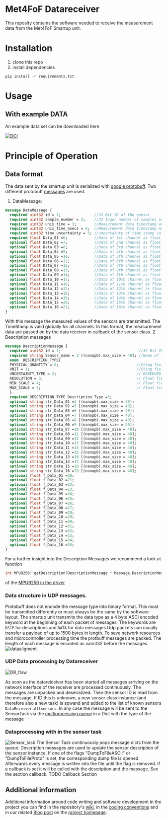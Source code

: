 # Met4FoF Datareceiver
This reposity contains the software needed to receive the measurement data from the Met4FoF Smartup unit.
# Installation
1. clone this repo
2. install dependencies
```
pip install -r requirements.txt
```

# Usage
## With example DATA
An example data set can be downloaded here

[![DOI](https://zenodo.org/badge/DOI/10.5281/zenodo.3786587.svg)](https://doi.org/10.5281/zenodo.3786587)
# Principle of Operation
## Data format
The data sent by the smartup unit is serialized with [google protobuff](https://developers.google.com/protocol-buffers).
Two different protobuff [messages](https://github.com/Met4FoF/Met4FoF-SmartUpUnit/blob/SSU_V2/protobuff_deps/messages.proto) are used.
1. DataMessage:
```protobuf
message DataMessage {
  required uint32 id = 1;               //32 Bit ID of the sensor                         [0x1FE40100]
  required uint32 sample_number = 2;    //32 Inger number of samples sent                 [1000]
  required uint32 unix_time = 3;        //Measurement data timestamp unix seconds         [1586940213]-->2020-04-15T08:43:33+00:00 in ISO 8601
  required uint32 unix_time_nsecs = 4;  //Measurement data timestamp nanosecond fraction  [123456]------>2020-04-15T08:43:33.000123456
  required uint32 time_uncertainty = 5; //uncertainty of time stamp in nanoseconds        [150]--------->2020-04-15T08:43:33.000123456+-0.000000150  
  required float Data_01 =6;            //Data of 1st channel as float number             [9.81]
  optional float Data_02 =7;            //Data of 2nd channel as float number
  optional float Data_03 =8;            //Data of 3rd channel as float number            
  optional float Data_04 =9;            //Data of 4th channel as float number
  optional float Data_05 =10;           //Data of 5th channel as float number
  optional float Data_06 =11;           //Data of 6th channel as float number
  optional float Data_07 =12;           //Data of 7th channel as float number
  optional float Data_08 =13;           //Data of 8th channel as float number
  optional float Data_09 =14;           //Data of 9th channel as float number
  optional float Data_10 =15;           //Data of 10th channel as float number
  optional float Data_11 =16;           //Data of 11th channel as float number
  optional float Data_12 =17;           //Data of 12th channel as float number
  optional float Data_13 =18;           //Data of 13th channel as float number
  optional float Data_14 =19;           //Data of 14th channel as float number
  optional float Data_15 =20;           //Data of 15th channel as float number
  optional float Data_16 =21;           //Data of 16th channel as float number
}
```
With this message the measured values of the sensors are transmitted. The TimeStamp is valid globally for all channels.
In this format, the measurement data are passed on by the data receiver in callback of the sensor class.
2. Description messages
```protobuf
message DescriptionMessage {
  required uint32 id = 1;                                   //32 Bit ID of the sensor     [0x1FE40100]
  required string Sensor_name = 2 [(nanopb).max_size = 40]; //Name of the Sensor          [MPU 9250]
  enum  DESCRIPTION_TYPE{
  PHYSICAL_QUANTITY = 0;                                   //Sting fields describe the unit of the measured values
  UNIT = 1;                                                //Sting fields describe the unit of the measured values in DSI Format https://gitlab1.ptb.de/d-ptb/d-si/xsd-d-si
  UNCERTAINTY_TYPE = 2;                                    // RESERVED
  RESOLUTION = 3;                                          // Float field contains the number of steps between Min and Max Value eg [256] for an 8 bit Sensor or [1024] for an 10 bit sensor
  MIN_SCALE = 4;                                           // Float field contains the maximal possible value for an data channel
  MAX_SCALE = 5;                                           // Float field contains the minmal possible value for an data channel
  }
  required DESCRIPTION_TYPE Description_Type =3;
  optional string str_Data_01 =4 [(nanopb).max_size = 40];
  optional string str_Data_02 =5 [(nanopb).max_size = 40];
  optional string str_Data_03 =6 [(nanopb).max_size = 40];
  optional string str_Data_04 =7 [(nanopb).max_size = 40];
  optional string str_Data_05 =8 [(nanopb).max_size = 40];
  optional string str_Data_06 =9 [(nanopb).max_size = 40];
  optional string str_Data_07 =10 [(nanopb).max_size = 40];
  optional string str_Data_08 =11 [(nanopb).max_size = 40];
  optional string str_Data_09 =12 [(nanopb).max_size = 40];
  optional string str_Data_10 =13 [(nanopb).max_size = 40];
  optional string str_Data_11 =14 [(nanopb).max_size = 40];
  optional string str_Data_12 =15 [(nanopb).max_size = 40];
  optional string str_Data_13 =16 [(nanopb).max_size = 40];
  optional string str_Data_14 =17 [(nanopb).max_size = 40];
  optional string str_Data_15 =18 [(nanopb).max_size = 40];
  optional string str_Data_16 =19 [(nanopb).max_size = 40];
  optional float f_Data_01 =20;
  optional float f_Data_02 =21;
  optional float f_Data_03 =22;
  optional float f_Data_04 =23;
  optional float f_Data_05 =24;
  optional float f_Data_06 =25;
  optional float f_Data_07 =26;
  optional float f_Data_08 =27;
  optional float f_Data_09 =28;
  optional float f_Data_10 =29;
  optional float f_Data_11 =30;
  optional float f_Data_12 =31;
  optional float f_Data_13 =32;
  optional float f_Data_14 =33;
  optional float f_Data_15 =34;
  optional float f_Data_16 =35;
}
```
For a further insight into the Description Messages we recommend a look at function
```c++
int MPU9250::getDescription(DescriptionMessage * Message,DescriptionMessage_DESCRIPTION_TYPE DESCRIPTION_TYPE)
```
of the [MPU9250 in the driver](https://github.com/Met4FoF/Met4FoF-SmartUpUnit/blob/SSU_V2/Src/MPU9250.cpp)

### Data structure in UDP messages.

Protobuff does not encode the message type into binary format. This must be transmitted differently or must always be the same by the software layout.
The smartup unit transmits the data type as a 4 byte ASCI encoded keyword at the beginning of each packet of messages.
The keywords are ```DSCP``` for descriptions and ```DATA``` for data messages
Udp packets can usually transfer a payload of up to 1500 bytes in length. To save network resources and microcontroller processing time the protbuff messages are packed.  The length of each message is encoded as varint32 before the messages.
![dataaligment](doc/msg_deli.png "UDP data aligment")

### UDP Data processing by Datareceiver
![DR_flow](doc/DR_flow.png "Data processing by Datareceiver")

As soon as the datareiceiver has been started all messages arriving on the network interface of the receiver are processed continuously. The messages are unpacked and deserialized. Then the sensor ID is read from the message. If ID this is unknown, a new sensor class instance (and therefore also a new task) is spwand and added to the list of known sensors ```DataReceiver.Allsensors```. In any case the message will be sent to the SensorTask via the [multiprocessing.queue](https://docs.python.org/2/library/multiprocessing.html) in a Dict with the type of the message

### Dataprocessing with in the sensor task
![Sensor_task](doc/Sensor_loop.png "Dataprocessing with in the sensor task")
The Sensor Task continuously pops message dicts from the queue. Description messages are used to update the sensor description of the sensor instance.
If one of the flags "DumpToFileASCII" or "DumpToFileProto" is set, the corresponding dump file is opened. Afterwards every message is written into the file until the flag is removed. If a callback is set it will be called with the description and the message. See the section callback. TODO Callback Section
## Additional information

Additional information around code writing and software development in the project you can find in the repository's [wiki](https://github.com/Met4FoF/Code/wiki), in the [coding conventions](conventions/README.md) and in our related [Blog post](https://www.ptb.de/empir2018/met4fof/information-communication/blog/detail-view/?tx_news_pi1%5Bnews%5D=38&tx_news_pi1%5Bcontroller%5D=News&tx_news_pi1%5Baction%5D=detail&cHash=ce963c7573572d40ef0f496449ef8aff) on the [project homepage](https://www.ptb.de/empir2018/met4fof/home/).

